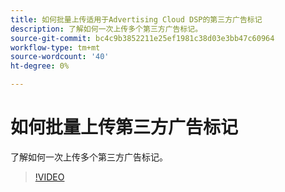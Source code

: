 ```yaml
---
title: 如何批量上传适用于Advertising Cloud DSP的第三方广告标记
description: 了解如何一次上传多个第三方广告标记。
source-git-commit: bc4c9b3852211e25ef1981c38d03e3bb47c60964
workflow-type: tm+mt
source-wordcount: '40'
ht-degree: 0%

---
```


# 如何批量上传第三方广告标记

了解如何一次上传多个第三方广告标记。

>[!VIDEO](https://video.tv.adobe.com/v/339204)
